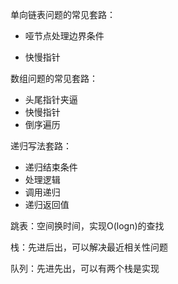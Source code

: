 单向链表问题的常见套路：

- 哑节点处理边界条件

- 快慢指针

数组问题的常见套路：

- 头尾指针夹逼
- 快慢指针
- 倒序遍历

递归写法套路：

- 递归结束条件
- 处理逻辑
- 调用递归
- 递归返回值

跳表：空间换时间，实现O(logn)的查找

栈：先进后出，可以解决最近相关性问题

队列：先进先出，可以有两个栈是实现

